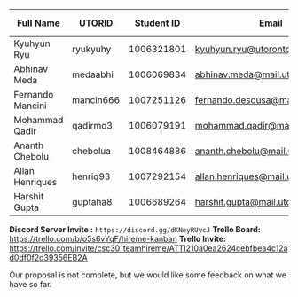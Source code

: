 | Full Name        | UTORID    | Student ID | Email                             | Best Way to Contact | Discord Username       |
|------------------|-----------|------------|-----------------------------------|---------------------|------------------------|
| Kyuhyun Ryu      | ryukyuhy  | 1006321801 | kyuhyun.ryu@utoronto.ca           | Discord/Email       | `korea eric#2022`      |
| Abhinav Meda     | medaabhi  | 1006069834 | abhinav.meda@mail.utoronto.ca     | Discord/Email       | `abhinav#3088`         |
| Fernando Mancini | mancin666 | 1007251126 | fernando.desousa@mail.utoronto.ca | Discord/Email       | `Nando#9021`           |
| Mohammad Qadir   | qadirmo3  | 1006079191 | mohammad.qadir@mail.utoronto.ca   | Discord             | `Domi#1725`            |
| Ananth Chebolu   | chebolua  | 1008464886 | ananth.chebolu@mail.utoronto.ca   | Discord/Email       | `ant#0095`             |
| Allan Henriques  | henriq93  | 1007292154 | allan.henriques@mail.utoronto.ca  | Discord             | `Allan Henriques#9038` |
| Harshit Gupta    | guptaha8  | 1006689264 | harshit.gupta@mail.utoronto.ca    | Discord             | `Singularity_1#1949`   |

**Discord Server Invite :** `https://discord.gg/dKNeyRUycJ`
**Trello Board:** https://trello.com/b/o5s6vYqF/hireme-kanban
**Trello Invite:** https://trello.com/invite/csc301teamhireme/ATTI210a0ea2624cebfbea4c12ad0df0f2d39356EB2A

Our proposal is not complete, but we would like some feedback on what we have so far.